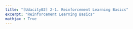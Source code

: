 ```yaml
---
title: "[Udacity02] 2-1. Reinforcement Learning Basics" 
excerpt: "Reinforcement Learning Basics"
mathjax : True
---
```

